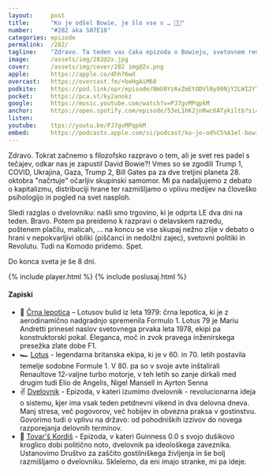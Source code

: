```yaml
---
layout: 	post
title:  	"Ko je odšel Bowie, je šlo vse v … 👨‍🎤"
number: 	"#282 aka S07E10"
categories:	epizode
permalink:	/282/
tagline: 	"Zdravo. Ta teden vas čaka epizoda o Bowieju, svetovnem redu, kapitalizmu, medijih, dvelovniku, trgovini odprto dva dni na teden, spomnimo pa se tudi na črno F1 lepotico z oglasi za cigarete iz pradavnine." 
image:		/assets/img/282@2x.jpg
cover:		/assets/img/cover/282 img@2x.png
apple:		https://apple.co/4hh76wd
overcast:	https://overcast.fm/+beHgAiM68
podkite:	https://pod.link/opr/episode/NmU0YzAxZmEtODVlNy00NjY2LWI2YTAtZjQ1YmNlZGEyNzhj
pocket:		https://pca.st/ky2anokz
google:		https://music.youtube.com/watch?v=PJ7gvMPqpkM
anchor:		https://open.spotify.com/episode/53eL1hK2jnRwc6ATykiltb?si=jiO-R1TcRT2sVaqvUYPMfA
listen:		
youtube:	ttps://youtu.be/PJ7gvMPqpkM
embed:		https://podcasts.apple.com/si/podcast/ko-je-od%C5%A1el-bowie-je-%C5%A1lo-vse-v/id1514750013?i=1000732589450
---
```


Zdravo. Tokrat začnemo s filozofsko razpravo o tem, ali je svet res padel s tečajev, odkar nas je zapustil David Bowie?! Vmes so se zgodili Trump 1, COVID, Ukrajina, Gaza, Trump 2, Bill Gates pa za dve tretjini planeta 28. oktobra "načrtuje" očarljiv skupinski samomor. Mi pa nadaljujemo z debato o kapitalizmu, distribuciji hrane ter razmišljamo o vplivu medijev na človeško psihologijo in pogled na svet nasploh. 

Sledi razglas o dvelovniku: našli smo trgovino, ki je odprta LE dva dni na teden. Bravo. Potem pa preidemo k razpravi o delavskem razredu, poštenem plačilu, malicah, ... na koncu se vse skupaj nežno zlije v debato o hrani v nepokvarljivi obliki (piščanci in nedolžni zajec), svetovni politiki in Revolutu. Tudi na Komodo pridemo. Spet. 

Do konca sveta je še 8 dni. 

{% include player.html %}
{% include poslusaj.html %}

<!--break-->

#### Zapiski
 
- 🖤 [Črna lepotica](https://www.youtube.com/watch?v=axkjKW7ENDg) – Lotusov bulid iz leta 1979: črna lepotica, ki je z aerodinamično nadgradnjo spremenila Formulo 1. Lotus 79 je Mariu Andretti prinesel naslov svetovnega prvaka leta 1978, ekipi pa konstruktorski pokal. Eleganca, moč in zvok pravega inženirskega presežka zlate dobe F1.
- 🏎️ [Lotus](https://en.wikipedia.org/wiki/Team_Lotus) - legendarna britanska ekipa, ki je v 60. in 70. letih postavila temelje sodobne Formule 1. V 80. pa so v svoje avte inštalirali Renaultove 12-valjne turbo motorje, v teh letih so zanje dirkali med drugim tudi Elio de Angelis, Nigel Mansell in Ayrton Senna 
- ✌️ [Dvelovnik](https://opravicujemo.se/251/) - Epizoda, v kateri izumimo dvelovnik - revolucionarna ideja o sistemu, kjer ima vsak teden petdnevni vikend in dva delovna dneva. Manj stresa, več pogovorov, več hobijev in obvezna praksa v gostinstvu. Govorimo tudi o vplivu na državo: od pohodniških izzivov do novega razporejanja delovnih terminov.
- 🍺 [Tovar'š Kordiš](https://opravicujemo.se/253/) - Epizoda, v kateri Guinness 0.0 s svojo dušikovo kroglico dobi politično noto, dvelovnik pa ideološkega zaveznika. Ustanovimo Društvo za zaščito gostilniškega življenja in še bolj razmišljamo o dvelovniku. Sklelemo, da eni imajo stranke, mi pa ideje. 